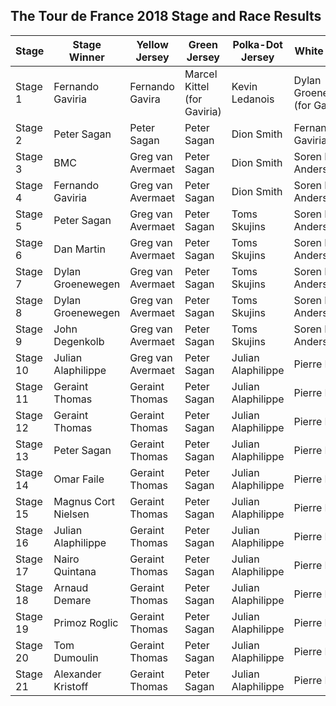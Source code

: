## The Tour de France 2018 Stage and Race Results
| Stage | Stage Winner | Yellow Jersey | Green Jersey | Polka-Dot Jersey | White Jersey | 
| --- | --- | --- | --- | --- | --- |
| Stage 1 | Fernando Gaviria | Fernando Gavira | Marcel Kittel (for Gaviria) | Kevin Ledanois | Dylan Groenewegen (for Gaviria) | 
| Stage 2 | Peter Sagan | Peter Sagan | Peter Sagan | Dion Smith | Fernando Gaviria | 
| Stage 3 | BMC | Greg van Avermaet | Peter Sagan | Dion Smith | Soren Kragh Andersen | 
| Stage 4 | Fernando Gaviria | Greg van Avermaet | Peter Sagan | Dion Smith | Soren Kragh Andersen | 
| Stage 5 | Peter Sagan | Greg van Avermaet | Peter Sagan | Toms Skujins | Soren Kragh Andersen | 
| Stage 6 | Dan Martin | Greg van Avermaet | Peter Sagan | Toms Skujins | Soren Kragh Andersen | 
| Stage 7 | Dylan Groenewegen | Greg van Avermaet | Peter Sagan | Toms Skujins | Soren Kragh Andersen | 
| Stage 8 | Dylan Groenewegen | Greg van Avermaet | Peter Sagan | Toms Skujins | Soren Kragh Andersen | 
| Stage 9 | John Degenkolb | Greg van Avermaet | Peter Sagan | Toms Skujins | Soren Kragh Andersen | 
| Stage 10 | Julian Alaphilippe | Greg van Avermaet | Peter Sagan | Julian Alaphilippe | Pierre Latour | 
| Stage 11 | Geraint Thomas | Geraint Thomas | Peter Sagan | Julian Alaphilippe | Pierre Latour | 
| Stage 12 | Geraint Thomas | Geraint Thomas | Peter Sagan | Julian Alaphilippe | Pierre Latour | 
| Stage 13 | Peter Sagan | Geraint Thomas | Peter Sagan | Julian Alaphilippe | Pierre Latour | 
| Stage 14 | Omar Faile | Geraint Thomas | Peter Sagan | Julian Alaphilippe | Pierre Latour | 
| Stage 15 | Magnus Cort Nielsen | Geraint Thomas | Peter Sagan | Julian Alaphilippe | Pierre Latour | 
| Stage 16 | Julian Alaphilippe | Geraint Thomas | Peter Sagan | Julian Alaphilippe | Pierre Latour | 
| Stage 17 | Nairo Quintana | Geraint Thomas | Peter Sagan | Julian Alaphilippe | Pierre Latour | 
| Stage 18 | Arnaud Demare | Geraint Thomas | Peter Sagan | Julian Alaphilippe | Pierre Latour | 
| Stage 19 | Primoz Roglic | Geraint Thomas | Peter Sagan | Julian Alaphilippe | Pierre Latour | 
| Stage 20 | Tom Dumoulin | Geraint Thomas | Peter Sagan | Julian Alaphilippe | Pierre Latour | 
| Stage 21 | Alexander Kristoff | Geraint Thomas | Peter Sagan | Julian Alaphilippe | Pierre Latour | 


